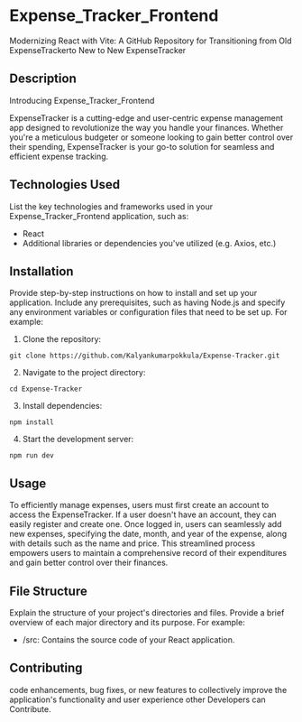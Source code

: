 # Expense_Tracker_Frontend

Modernizing React with Vite: A GitHub Repository for Transitioning from Old ExpenseTrackerto New to New ExpenseTracker

## Description

Introducing Expense_Tracker_Frontend

ExpenseTracker is a cutting-edge and user-centric expense management app designed to revolutionize the way you handle your finances. Whether you're a meticulous budgeter or someone looking to gain better control over their spending, ExpenseTracker is your go-to solution for seamless and efficient expense tracking.

## Technologies Used

List the key technologies and frameworks used in your Expense_Tracker_Frontend application, such as:

- React
- Additional libraries or dependencies you've utilized (e.g. Axios, etc.)

## Installation

Provide step-by-step instructions on how to install and set up your application. Include any prerequisites, such as having Node.js and specify any environment variables or configuration files that need to be set up. For example:

1. Clone the repository:

```
git clone https://github.com/Kalyankumarpokkula/Expense-Tracker.git
```

2. Navigate to the project directory:

```
cd Expense-Tracker
```

3. Install dependencies:

```
npm install
```

4. Start the development server:

```
npm run dev
```

## Usage

To efficiently manage expenses, users must first create an account to access the ExpenseTracker. If a user doesn't have an account, they can easily register and create one. Once logged in, users can seamlessly add new expenses, specifying the date, month, and year of the expense, along with details such as the name and price. This streamlined process empowers users to maintain a comprehensive record of their expenditures and gain better control over their finances.

## File Structure

Explain the structure of your project's directories and files. Provide a brief overview of each major directory and its purpose. For example:

- /src: Contains the source code of your React application.

## Contributing

code enhancements, bug fixes, or new features to collectively improve the application's functionality and user experience other Developers can Contribute.
